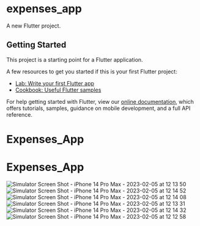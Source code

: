 # expenses_app

A new Flutter project.

## Getting Started

This project is a starting point for a Flutter application.

A few resources to get you started if this is your first Flutter project:

- [Lab: Write your first Flutter app](https://flutter.dev/docs/get-started/codelab)
- [Cookbook: Useful Flutter samples](https://flutter.dev/docs/cookbook)

For help getting started with Flutter, view our
[online documentation](https://flutter.dev/docs), which offers tutorials,
samples, guidance on mobile development, and a full API reference.
# Expenses_App
# Expenses_App
![Simulator Screen Shot - iPhone 14 Pro Max - 2023-02-05 at 12 13 50](https://user-images.githubusercontent.com/101919338/216807613-0e8d0658-c045-4506-9815-ac0c2cfd6af9.png)
![Simulator Screen Shot - iPhone 14 Pro Max - 2023-02-05 at 12 14 52](https://user-images.githubusercontent.com/101919338/216807621-85d5e032-2a69-4b4f-bfd9-fff062ee9d25.png)
![Simulator Screen Shot - iPhone 14 Pro Max - 2023-02-05 at 12 14 08](https://user-images.githubusercontent.com/101919338/216807625-142fcb64-61b2-4991-b4eb-a0fda67812c0.png)
![Simulator Screen Shot - iPhone 14 Pro Max - 2023-02-05 at 12 13 31](https://user-images.githubusercontent.com/101919338/216807628-c29f6dc4-5b97-4bf8-9dd1-c2974ddd7301.png)
![Simulator Screen Shot - iPhone 14 Pro Max - 2023-02-05 at 12 14 32](https://user-images.githubusercontent.com/101919338/216807630-befcafc8-95ef-4ad6-b09a-245d56c60c8a.png)
![Simulator Screen Shot - iPhone 14 Pro Max - 2023-02-05 at 12 12 58](https://user-images.githubusercontent.com/101919338/216807632-2a85fb21-0c4f-458b-88ca-7a41859b3e5e.png)
